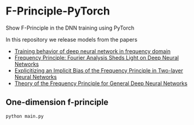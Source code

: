 # F-Principle-PyTorch
Show F-Principle in the DNN training using PyTorch

In this repository we release models from the papers
* [Training behavior of deep neural network in frequency domain](https://arxiv.org/abs/1807.01251)
* [Frequency Principle: Fourier Analysis Sheds Light on Deep Neural Networks](https://arxiv.org/abs/1901.06523)
* [Explicitizing an Implicit Bias of the Frequency Principle in Two-layer Neural Networks](https://arxiv.org/abs/1905.10264)
* [Theory of the Frequency Principle for General Deep Neural Networks](https://arxiv.org/abs/1906.09235)

## One-dimension f-principle

```python
python main.py
```